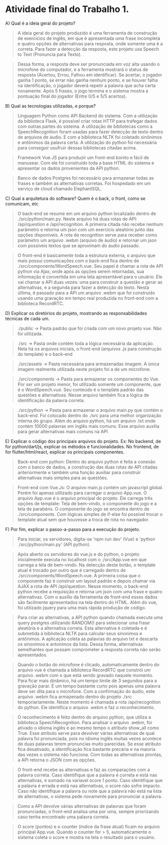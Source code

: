 # Atividade final do Trabalho 1.

A) Qual é a ideia geral do projeto?

> A ideia geral do projeto produzido é uma ferramenta de construção de exercícios de inglês, em que é apresentada uma frase incompleta e quatro opções de alternativas para resposta, onde somente uma é a correta. Para fazer a detecção da resposta, este projeto usa Speech to Text (Pronuncia para Texto). 

> Dessa forma, a resposta deve ser pronunciada em voz alta usando o microfone do computador, e a ferramenta mostrará o status de resposta (Acertou, Errou, Falhou em identificar). Se acertar, o jogador ganha 1 ponto, se errar não ganha nenhum ponto, e se houver falha na identificação, o jogador deverá repetir a palavra que acha certa novamente. Após 5 frases, o jogo termina e o sistema mostra a pontuação final do jogador (Entre 0/5 e 5/5 acertos).

B) Qual as tecnologias utilizadas, e porque?

> Linguagem Python como API Backend do sistema. Com a utilização da biblioteca Flask, é possível criar rotas HTTP para trafegar dados com outras partes do sistema. A utilização de bibliotecas como a SpeechRecognition foram usadas para fazer detecção de texto dentro de arquivos de áudio. E com a biblioteca NLTK foi coletado sinônimos e antônimos da palavra certa. A utilização do python foi necessária para conseguir usufruir dessas bibliotecas citadas acima.

> Framework Vue.JS para produzir um front-end bonito e fácil de manusear. Com ele foi construído toda a base HTML do sistema e apresentar os dados provenientes da API python.

> Banco de dados Postgres foi necessário para armazenar todas as frases e também as alternativas corretas. Foi hospedado em um serviço de cloud chamado ElephantSQL.

C) Qual a arquitetura do software?
   Quem é o back, o front, como se comunicam, etc

> O back-end se resume em um arquivo python localizado dentro de ./src/python/main.py. Neste arquivo há duas rotas de API: /api/question e /api/recognition. A primeira citada não recebe nenhum parâmetro e retorna um json com um exercício aleatório junto das opções disponíveis. A rota de recognition serve para receber como parâmetro um arquivo .webm (arquivo de áudio) e retornar um json com possíveis textos que se aproximam do áudio passado.

> O front-end é basicamente toda a estrutura externa, o arquivo que mais possui comunicações com o back-end fica dentro de ./src/components/WordSpeech.vue. Seu papel é chamar a rota de API python via Ajax, onde após as opções serem retornadas, sua informação é convertida em uma tela apresentável para o usuário. Ele vai chamar a API duas vezes: uma para construir a questão e gerar as alternativas, e a segunda para fazer a detecção do texto. Nesta última, é passado para a API um arquivo .webm que foi construído usando uma gravação em tempo real produzida no front-end com a biblioteca RecordRTC.

D) Explicar os diretórios do projeto, mostrando as responsabilidades técnicas de cada um.

> ./public -> Pasta padrão que foi criada com um novo projeto vue. Não foi utilizada.

> ./src -> Pasta onde contém toda a lógica necessária da aplicação. Nela há os arquivos iniciais, o front-end (arquivos .js para construção do template) e o back-end

> ./src/assets -> Pasta necessária para armazenadas imagem. A única imagem realmente utilizada neste projeto foi a de um microfone.

> ./src/components -> Pasta para armazenar os componentes do Vue. Por ser um projeto menor, foi utilizado somente um componente, que é o WordSpeech.vue. Seu conteúdo é o template padrão das questões e alternativas. Nesse arquivo também fica a lógica de identificação da palavra correta.

> ./src/python -> Pasta para armazenar o arquivo main.py que contém o back-end. Foi colocado dentro do ./src para uma melhor organização interna do grupo. Além do arquivo python, há um arquivo .txt onde contém 10000 palavras em inglês mais comuns. Esse arquivo auxilia para gerar alternativas mais comuns na API

E) Explicar o código dos principais arquivos do projeto. Ex:
   No backend, de for python/dart/js, explicar os métodos e funcionalidades.
   No frontend, de for flutter/html/react, explicar os principais componentes.

> Back-end com python: Dentro do arquivo python é feita a conexão com o banco de dados, a construção das duas rotas de API citadas anteriormente e também uma função auxiliar para construir alternativas mais simples para as questões.

> Front-end com Vue.Js: O arquivo main.js contém um javascript global. Porém foi apenas utilizado para carregar o arquivo App.vue. O arquivo App.vue é o arquivo principal do projeto. Ele carrega três opções de template: Tela de bem-vindo, o componente do jogo e a tela de parabéns. O componente do jogo se encontra dentro de ./src/components. Com lógicas simples de if-else foi possível trocar o template atual sem que houvesse a troca de rota no navegador.

F) Por fim, explicar o passo-a-passo para a execução do projeto.

> Para iniciar, os servidores, digita-se 'npm run dev' (Vue) e 'python ./src/python/main.py' (API python).

> Após aberto os servidores do vue.js e do python, o projeto inicialmente executa no localhost com o ./src/App.vue em que carrega a tela de bem-vindo. Na detecção deste botão, o template atual é trocado por outro que é carregado dentro de ./src/components/WordSpeech.vue. A primeira coisa que o componente faz é construir um layout padrão e depois chamar via AJAX a rota de API /api/question. Nesse momento, o back-end python recebe a requisição e retorna um json com uma frase e quatro alternativas. Com o auxílio da ferramenta de front-end esses dados são facilmente apresentados na tela dentro do HTML. Além do vue, foi utilizado jquery para uma mais rápida produção de código.

> Para criar as alternativas, a API python quando chamada executa uma query postgres utilizando RANDOM() para selecionar uma frase aleatória e a alternativa correta. Esta alternativa é coletada e é submetida à biblioteca NLTK para calcular seus sinonimos e antônimos. A aplicação coleta as palavras do arquivo txt e descarta os sinonimos e antonimos da lista. Dessa forma, alternativas semelhantes que possam comprometer a resposta correta não serão apresentados.

> Quando o botão do microfone é clicado, automaticamente dentro do arquivo vue é chamada a biblioteca RecordRTC que constrói um arquivo .webm com o que está sendo gravado naquele momento. Para ficar mais dinâmico, há um tempo limite de 3 segundos para a gravação parar. É um tempo bastante curto pois apenas uma palavra deve ser dita para o microfone. Com a confirmação do áudio, este arquivo .webm fica armazenado dentro do projeto ./src temporiariamente. Neste momento é chamada a rota /api/recognition do python. Ele identifica o arquivo .webm e faz o reconhecimento.

> O reconhecimento é feito dentro do arquivo python, que utiliza a biblioteca SpeechRecognition. Para analisar o arquivo .webm, foi ativado o idioma inglês e ao mesmo tempo o atributo show_all como True. Esse atributo serve para devolver várias alternativas de qual palavra foi pronunciada, pois no idioma inglês muitas vezes acontece de duas palavras terem pronuncias muito parecidas. Se esse atributo fica desativado, a identificação fica bastante precária e na maioria das vezes o sistema não funciona. Com todas as alternativas prontas, a API retorna o JSON com as opções.

> O front-end recebe as alternativas e faz as comparações com a palavra correta. Caso identifique que a palavra é correta e está nas alternativas, é somado na variavel score 1 ponto. Caso identifique que a palavra é errada e está nas alternativas, o score não sofre impacto. Caso não identifique a palavra ou note que a palavra não está na lista de alternativas, o sistema pede novamente para pronunciar a palavra.

> Como a API devolve várias alternativas de palavras que foram pronunciadas, o front-end analisa uma por uma, sempre priorizando caso tenha encontrado uma palavra correta.

> O score (pontos) e o counter (índice da frase atual) ficam no arquivo principal App.vue. Quando o counter for > 5, automaticamente o sistema coleta o score e mostra na tela o resultado para o usuário.

